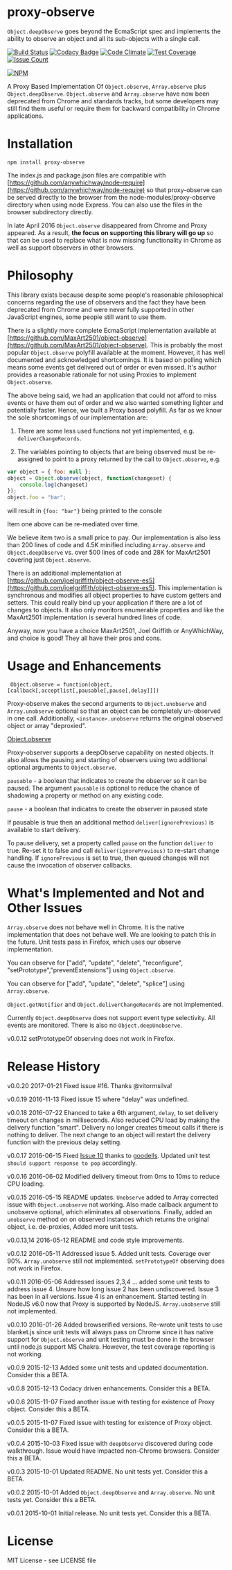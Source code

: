 # proxy-observe

```Object.deepObserve``` goes beyond the EcmaScript spec and implements the ability to observe an object and all its sub-objects with a single call.

[![Build Status](https://travis-ci.org/anywhichway/jovial.svg)](https://travis-ci.org/anywhichway/proxy-observe)
[![Codacy Badge](https://api.codacy.com/project/badge/grade/708886d433ad4de589c516fa8fed73e9)](https://www.codacy.com/app/syblackwell/proxy-observe)
[![Code Climate](https://codeclimate.com/github/anywhichway/proxy-observe/badges/gpa.svg)](https://codeclimate.com/github/anywhichway/proxy-observe)
[![Test Coverage](https://codeclimate.com/github/anywhichway/jovial/badges/coverage.svg)](https://codeclimate.com/github/anywhichway/proxy-observe/coverage)
[![Issue Count](https://codeclimate.com/github/anywhichway/proxy-observe/badges/issue_count.svg)](https://codeclimate.com/github/anywhichway/proxy-observe)

[![NPM](https://nodei.co/npm/proxy-observe.png?downloads=true&downloadRank=true&stars=true)](https://nodei.co/npm/proxy-observe/)

A Proxy Based Implementation Of ```Object.observe```, ```Array.observe``` plus ```Object.deepObserve```. ```Object.observe``` and ```Array.observe``` have now been deprecated from Chrome and standards tracks, but some developers may still find them useful or require them for backward compatibility in Chrome applications.


# Installation

```npm install proxy-observe```

The index.js and package.json files are compatible with [https://github.com/anywhichway/node-require](https://github.com/anywhichway/node-require) so that proxy-observe can be served directly to the browser from the node-modules/proxy-observe directory when using node Express. You can also use the files in the browser subdirectory directly.

In late April 2016 ```Object.observe``` disappeared from Chrome and Proxy appeared. As a result, **the focus on supporting this library will go up** so that can be used to replace what is now missing functionality in Chrome as well as support observers in other browsers.

# Philosophy

This library exists because despite some people's reasonable philosophical concerns regarding the use of observers and the fact they have been deprecated from Chrome and were never fully supported in other JavaScript engines, some people still want to use them.

There is a slightly more complete EcmaScript implementation available at [https://github.com/MaxArt2501/object-observe](https://github.com/MaxArt2501/object-observe). This is probably the most popular ```Object.observe``` polyfill available at the moment. However, it has well documented and acknowledged shortcomings. It is based on polling which means some events get delivered out of order or even missed. It's author provides a reasonable rationale for not using Proxies to implement ```Object.observe```.

The above being said, we had an application that could not afford to miss events or have them out of order and we also wanted something lighter and potentially faster. Hence, we built a Proxy based polyfill. As far as we know the sole shortcomings of our implementation are:

1. There are some less used functions not yet implemented, e.g. ```deliverChangeRecords```.

2. The variables pointing to objects that are being observed must be re-assigned to point to a proxy returned by the call to ```Object.observe```, e.g.

```javascript
var object = { foo: null };
object = Object.observe(object, function(changeset) {
    console.log(changeset)
});
object.foo = "bar";
```

will result in ```{foo: "bar"}``` being printed to the console

Item one above can be re-mediated over time.

We believe item two is a small price to pay. Our implementation is also less than 200 lines of code and 4.5K minified including ```Array.observe``` and ```Object.deepObserve``` vs. over 500 lines of code and 28K for MaxArt2501 covering just ```Object.observe```.

There is an additional implementation at [https://github.com/joelgriffith/object-observe-es5](https://github.com/joelgriffith/object-observe-es5). This implementation is synchronous and modifies all object properties to have custom getters and setters. This could really bind up your application if there are a lot of changes to objects. It also only monitors enumerable properties and like the MaxArt2501 implementation is several hundred lines of code.

Anyway, now you have a choice MaxArt2501, Joel Griffith or AnyWhichWay, and choice is good! They all have their pros and cons.

# Usage and Enhancements

` Object.observe = function(object,[callback[,acceptlist[,pausable[,pause[,delay]]])`

Proxy-observe makes the second arguments to ```Object.unobserve``` and  ```Array.unobserve``` optional so that an object can be completely un-observed in one call. Additionally, ```<instance>.unobserve``` returns the original observed object or array "deproxied".

[Object.observe](https://developer.mozilla.org/en-US/docs/Web/JavaScript/Reference/Global_Objects/Object/observe)

Proxy-observer supports a deepObserve capability on nested objects. It also allows the pausing and starting of observers using two additional optional arguments to ```Object.observe```.

```pausable``` - a boolean that indicates to create the observer so it can be paused. The argument ```pausable``` is optional to reduce the chance of shadowing a property or method on any existing code.

```pause``` - a boolean that indicates to create the observer in paused state

If pausable is true then an additional method ```deliver(ignorePrevious)``` is available to start delivery.

To pause delivery, set a property called ```pause``` on the function ```deliver``` to true. Re-set it to false and call ```deliver(ignorePrevious)``` to re-start change handling. If ```ignorePrevious``` is set to true, then queued changes will not cause the invocation of observer callbacks.


# What's Implemented and Not and Other Issues

```Array.observe``` does not behave well in Chrome. It is the native implementation that does not behave well. We are looking to patch this in the future. Unit tests pass in Firefox, which uses our observe implementation.

You can observe for ["add", "update", "delete", "reconfigure", "setPrototype","preventExtensions"] using ```Object.observe```.

You can observe for ["add", "update", "delete", "splice"] using ```Array.observe```.

```Object.getNotifier``` and ```Object.deliverChangeRecords``` are not implemented.

Currently ```Object.deepObserve``` does not support event type selectivity. All events are monitored. There is also no ```Object.deepUnobserve```.

v0.0.12 setPrototypeOf observing does not work in Firefox.

# Release History

v0.0.20 2017-01-21 Fixed issue #16. Thanks @vitormsilva!

v0.0.19 2016-11-13 Fixed issue 15 where "delay" was undefined.

v0.0.18 2016-07-22 Ehanced to take a 6th argument, `delay`, to set delivery timeout on changes in milliseconds. Also reduced CPU load by making the delivery function "smart". Delivery no longer creates timeout calls if there is nothing to deliver. The next change to an object will restart the delivery function with the previous delay setting.

v0.0.17 2016-06-15 Fixed [Issue 10](https://github.com/anywhichway/proxy-observe/issues/10#issue-159794843) thanks to [goodells](https://github.com/goodells). Updated unit test `should support response to pop` accordingly.

v0.0.16 2016-06-02 Modified delivery timeout from 0ms to 10ms to reduce CPU loading.

v0.0.15 2016-05-15 README updates. ```Unobserve``` added to Array corrected issue with ```Object.unobserve``` not working. Also made callback argument to unobserve optional, which eliminates all observations. Finally, added an ```unobserve``` method on on observed instances which returns the original object, i.e. de-proxies, Added more unit tests.

v0.0.13,14 2016-05-12 README and code style improvements.

v0.0.12 2016-05-11 Addressed issue 5. Added unit tests. Coverage over 90%. ```Array.unobserve``` still not implemented. ```setPrototypeOf``` observing does not work in Firefox.

v0.0.11 2016-05-06 Addressed issues 2,3,4 ... added some unit tests to address issue 4. Unsure how long issue 2 has been undiscovered. Issue 3 has been in all versions. Issue 4 is an enhancement. Started testing in NodeJS v6.0 now that Proxy is supported by NodeJS. ```Array.unobserve``` still not implemented.

v0.0.10 2016-01-26 Added browserified versions. Re-wrote unit tests to use blanket.js since unit tests will always pass on Chrome since it has native support for ```Object.observe``` and unit testing must be done in the browser until node.js support MS Chakra. However, the test coverage reporting is not working.

v0.0.9 2015-12-13 Added some unit tests and updated documentation. Consider this a BETA.

v0.0.8 2015-12-13 Codacy driven enhancements. Consider this a BETA.

v0.0.6 2015-11-07 Fixed another issue with testing for existence of Proxy object. Consider this a BETA.

v0.0.5 2015-11-07 Fixed issue with testing for existence of Proxy object. Consider this a BETA.

v0.0.4 2015-10-03 Fixed issue with ```deepObserve``` discovered during code walkthrough. Issue would have impacted non-Chrome browsers. Consider this a BETA.

v0.0.3 2015-10-01 Updated README. No unit tests yet. Consider this a BETA.

v0.0.2 2015-10-01 Added ```Object.deepObserve``` and ```Array.observe```. No unit tests yet. Consider this a BETA.

v0.0.1 2015-10-01 Initial release. No unit tests yet. Consider this a BETA.


# License

MIT License - see LICENSE file
